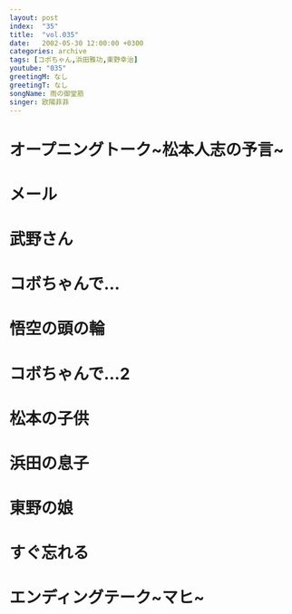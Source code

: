 ```yaml
---
layout: post
index:  "35"
title:  "vol.035"
date:   2002-05-30 12:00:00 +0300
categories: archive
tags: [コボちゃん,浜田雅功,東野幸治]
youtube: "035"
greetingM: なし
greetingT: なし
songName: 雨の御堂筋
singer: 欧陽菲菲
---
```

# オープニングトーク~松本人志の予言~

# メール

# 武野さん

# コボちゃんで…

# 悟空の頭の輪

# コボちゃんで…2

# 松本の子供

# 浜田の息子

# 東野の娘

# すぐ忘れる

# エンディングテーク~マヒ~
